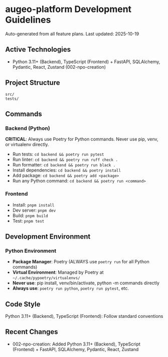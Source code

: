 # augeo-platform Development Guidelines

Auto-generated from all feature plans. Last updated: 2025-10-19

## Active Technologies
- Python 3.11+ (Backend), TypeScript (Frontend) + FastAPI, SQLAlchemy, Pydantic, React, Zustand (002-npo-creation)

## Project Structure
```
src/
tests/
```

## Commands

### Backend (Python)
**CRITICAL**: Always use Poetry for Python commands. Never use pip, venv, or virtualenv directly.

- Run tests: `cd backend && poetry run pytest`
- Run linter: `cd backend && poetry run ruff check .`
- Run formatter: `cd backend && poetry run black .`
- Install dependencies: `cd backend && poetry install`
- Add package: `cd backend && poetry add <package>`
- Run any Python command: `cd backend && poetry run <command>`

### Frontend
- Install: `pnpm install`
- Dev server: `pnpm dev`
- Build: `pnpm build`
- Test: `pnpm test`

## Development Environment

### Python Environment
- **Package Manager**: Poetry (ALWAYS use `poetry run` for all Python commands)
- **Virtual Environment**: Managed by Poetry at `~/.cache/pypoetry/virtualenvs/`
- **Never use**: pip install, venv/bin/activate, python -m commands directly
- **Always use**: `poetry run python`, `poetry run pytest`, etc.

## Code Style
Python 3.11+ (Backend), TypeScript (Frontend): Follow standard conventions

## Recent Changes
- 002-npo-creation: Added Python 3.11+ (Backend), TypeScript (Frontend) + FastAPI, SQLAlchemy, Pydantic, React, Zustand

<!-- MANUAL ADDITIONS START -->
<!-- MANUAL ADDITIONS END -->
